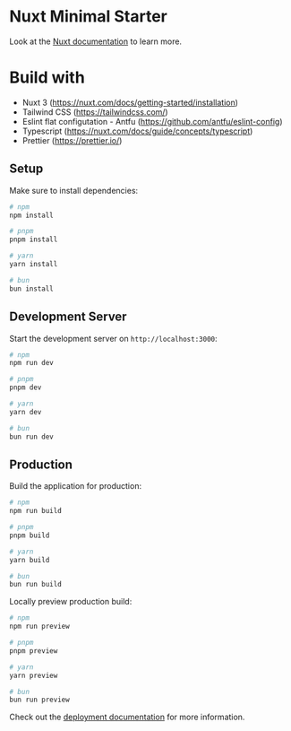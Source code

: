 # Nuxt Minimal Starter

Look at the [Nuxt documentation](https://nuxt.com/docs/getting-started/introduction) to learn more.

# Build with

- Nuxt 3 (https://nuxt.com/docs/getting-started/installation)
- Tailwind CSS (https://tailwindcss.com/)
- Eslint flat configutation - Antfu (https://github.com/antfu/eslint-config)
- Typescript (https://nuxt.com/docs/guide/concepts/typescript)
- Prettier (https://prettier.io/)

## Setup

Make sure to install dependencies:

```bash
# npm
npm install

# pnpm
pnpm install

# yarn
yarn install

# bun
bun install
```

## Development Server

Start the development server on `http://localhost:3000`:

```bash
# npm
npm run dev

# pnpm
pnpm dev

# yarn
yarn dev

# bun
bun run dev
```

## Production

Build the application for production:

```bash
# npm
npm run build

# pnpm
pnpm build

# yarn
yarn build

# bun
bun run build
```

Locally preview production build:

```bash
# npm
npm run preview

# pnpm
pnpm preview

# yarn
yarn preview

# bun
bun run preview
```

Check out the [deployment documentation](https://nuxt.com/docs/getting-started/deployment) for more information.
